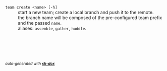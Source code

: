 
<dl>
	<dt><code>team create &lt;name&gt; [-h]</code></dt>
	<dd>start a new team; create a local branch and push it to the remote.<br/>
the branch name will be composed of the pre-configured team prefix and the passed <code>name</code>.<br/>
aliases: <code>assemble</code>, <code>gather</code>, <code>huddle</code>.<br/></dd>
</dl>



<br/><br/>
---
<sup><i>auto-generated with <b><a href="https://github.com/eliranmal/sh-dox">sh-dox</a></b></i></sup>

